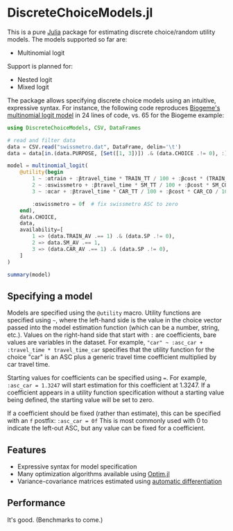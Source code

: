 # DiscreteChoiceModels.jl

This is a pure [Julia](https://julialang.org) package for estimating discrete choice/random utility models. The models supported so far are:

- Multinomial logit

Support is planned for:

- Nested logit
- Mixed logit

The package allows specifying discrete choice models using an intuitive, expressive syntax. For instance, the following code reproduces [Biogeme's multinomial logit model](https://biogeme.epfl.ch/examples/swissmetro/01logit.html) in 24 lines of code, vs. 65 for the Biogeme example:

```julia
using DiscreteChoiceModels, CSV, DataFrames

# read and filter data
data = CSV.read("swissmetro.dat", DataFrame, delim='\t')
data = data[in.(data.PURPOSE, [Set([1, 3])]) .& (data.CHOICE .!= 0), :]

model = multinomial_logit(
    @utility(begin
        1 ~ :αtrain + :βtravel_time * TRAIN_TT / 100 + :βcost * (TRAIN_CO * (GA == 0)) / 100
        2 ~ :αswissmetro + :βtravel_time * SM_TT / 100 + :βcost * SM_CO * (GA == 0) / 100
        3 ~ :αcar + :βtravel_time * CAR_TT / 100 + :βcost * CAR_CO / 100

        :αswissmetro = 0f  # fix swissmetro ASC to zero 
    end),
    data.CHOICE,
    data,
    availability=[
        1 => (data.TRAIN_AV .== 1) .& (data.SP .!= 0),
        2 => data.SM_AV .== 1,
        3 => (data.CAR_AV .== 1) .& (data.SP .!= 0),
    ]
)

summary(model)
```

## Specifying a model

Models are specified using the `@utility` macro. Utility functions are specified using `~`, where the left-hand side is the value in the choice vector passed into the model estimation function (which can be a number, string, etc.). Values on the right-hand side that start with `:` are coefficients, bare values are variables in the dataset. For example,
`"car" ~ :asc_car + :travel_time * travel_time_car`
specifies that the utility function for the choice "car" is an ASC plus a generic travel time coefficient multiplied by car travel time.

Starting values for coefficients can be specified using `=`. For example,
`:asc_car = 1.3247`
will start estimation for this coefficient at 1.3247. If a coefficient appears in a utility function specification without a starting value being defined, the starting value will be set to zero.

If a coefficient should be fixed (rather than estimate), this can be specified with an `f` postfix:
`:asc_car = 0f`
This is most commonly used with 0 to indicate the left-out ASC, but any value can be fixed for a coefficient.

## Features

- Expressive syntax for model specification
- Many optimization algorithms available using [Optim.jl](https://github.com/JuliaNLSolvers/Optim.jl)
- Variance-covariance matrices estimated using [automatic differentiation](https://github.com/JuliaDiff/ForwardDiff.jl)

## Performance

It's good. (Benchmarks to come.)